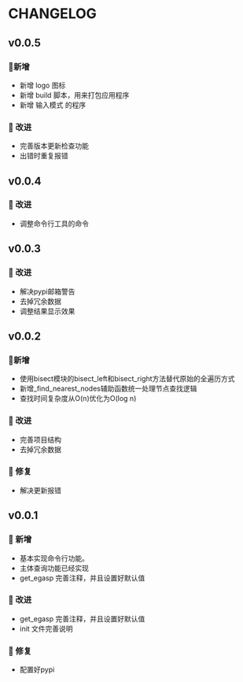 <!--
 *  =======================================================================
 *  ·······································································
 *  ·······································································
 *  ····Y88b···d88P················888b·····d888·d8b·······················
 *  ·····Y88b·d88P·················8888b···d8888·Y8P·······················
 *  ······Y88o88P··················88888b·d88888···························
 *  ·······Y888P··8888b···88888b···888Y88888P888·888·88888b·····d88b·······
 *  ········888······"88b·888·"88b·888·Y888P·888·888·888·"88b·d88P"88b·····
 *  ········888···d888888·888··888·888··Y8P··888·888·888··888·888··888·····
 *  ········888··888··888·888··888·888···"···888·888·888··888·Y88b·888·····
 *  ········888··"Y888888·888··888·888·······888·888·888··888··"Y88888·····
 *  ·······························································888·····
 *  ··························································Y8b·d88P·····
 *  ···························································"Y88P"······
 *  ·······································································
 *  =======================================================================
 * 
 *  -----------------------------------------------------------------------
 * Author       : 焱铭
 * Date         : 2025-04-24 12:30:56 +0800
 * LastEditTime : 2025-04-29 13:59:57 +0800
 * Github       : https://github.com/YanMing-lxb/
 * FilePath     : /EG-ASP/CHANGELOG.md
 * Description  : 
 *  -----------------------------------------------------------------------
 -->

# CHANGELOG

<!-- ### 新增功能
- 添加了对新文件格式的支持。
- 增加了自动保存功能，防止数据丢失。

### 改进
- 优化了代码结构，提升了运行效率。
- 改进了用户界面，使其更加直观易用。

### 修复
- 修复了在特定情况下程序崩溃的问题。
- 修正了若干已知的bug。

### 其他
- 新增 CHANGELOG.md 文件，用于记录版本更新日志。
 -->

## v0.0.5

### 🎉新增

- 新增 logo 图标
- 新增 build 脚本，用来打包应用程序
- 新增 输入模式 的程序

### 🚀 改进

- 完善版本更新检查功能
- 出错时重复报错

## v0.0.4

### 🚀 改进

- 调整命令行工具的命令

## v0.0.3

### 🚀 改进

- 解决pypi邮箱警告
- 去掉冗余数据
- 调整结果显示效果


## v0.0.2

### 🎉新增

- 使用bisect模块的bisect_left和bisect_right方法替代原始的全遍历方式
- 新增_find_nearest_nodes辅助函数统一处理节点查找逻辑
- 查找时间复杂度从O(n)优化为O(log n)

### 🚀 改进

- 完善项目结构
- 去掉冗余数据

### 🐛 修复

- 解决更新报错

## v0.0.1

### 🎉 新增

- 基本实现命令行功能。
- 主体查询功能已经实现
- get_egasp 完善注释，并且设置好默认值

### 🚀 改进

- get_egasp 完善注释，并且设置好默认值
- init 文件完善说明

### 🐛 修复

- 配置好pypi

